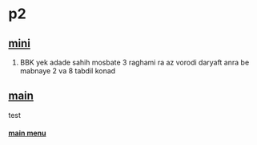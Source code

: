# p2

## [mini](mini/)

1. BBK yek adade sahih mosbate 3 raghami ra az vorodi daryaft anra be mabnaye 2 va 8 tabdil konad

## [main](main/)

test

#### [main menu](../)
